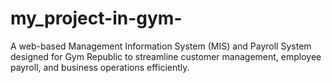 # my_project-in-gym-
A web-based Management Information System (MIS) and Payroll System designed for Gym Republic to streamline customer management, employee payroll, and business operations efficiently.
